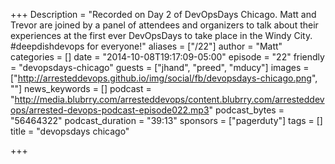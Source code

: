 +++
Description = "Recorded on Day 2 of DevOpsDays Chicago. Matt and Trevor are joined by a panel of attendees and organizers to talk about their experiences at the first ever DevOpsDays to take place in the Windy City. #deepdishdevops for everyone!"
aliases = ["/22"]
author = "Matt"
categories = []
date = "2014-10-08T19:17:09-05:00"
episode = "22"
friendly = "devopsdays-chicago"
guests = ["jhand", "preed", "mducy"]
images = ["http://arresteddevops.github.io/img/social/fb/devopsdays-chicago.png", ""]
news_keywords = []
podcast = "http://media.blubrry.com/arresteddevops/content.blubrry.com/arresteddevops/arrested-devops-podcast-episode022.mp3"
podcast_bytes = "56464322"
podcast_duration = "39:13"
sponsors = ["pagerduty"]
tags = []
title = "devopsdays chicago"

+++
